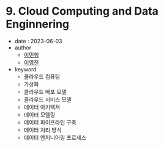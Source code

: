 # 9. Cloud Computing and Data Enginnering

- date : 2023-06-03
- author
  * [이민행](https://github.com/dbunk903)
  * [이영전](https://github.com/Steve-YJ)
- keyword
  * 클라우드 컴퓨팅
  * 가상화
  * 클라우드 배포 모델
  * 클라우드 서비스 모델
  * 데이터 아키텍쳐
  * 데이터 모델링
  * 데이터 파이프라인 구축
  * 데이터 처리 방식
  * 데이터 엔지니어링 프로세스